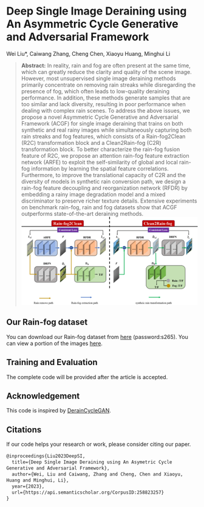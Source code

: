 # Deep Single Image Deraining using An Asymmetric Cycle Generative and Adversarial Framework
Wei Liu*, Caiwang Zhang,  Cheng Chen, Xiaoyu Huang, Minghui Li

> **Abstract:** In reality, rain and fog are often present at the same time, which can greatly reduce the clarity and quality of the scene image.
However, most unsupervised single image deraining methods primarily concentrate on removing rain streaks while disregarding the presence of fog, which often leads to low-quality deraining performance. 
In addition, these methods generate samples that are too similar and lack diversity, resulting in poor performance when dealing with complex rain scenes. 
To address the above issues, we propose a novel Asymmetric Cycle Generative and Adversarial Framework (ACGF) for single image deraining that trains on both synthetic and real rainy images while simultaneously capturing both rain streaks and fog features, which consists of a Rain-fog2Clean (R2C) transformation block and a Clean2Rain-fog (C2R) transformation block. 
To better characterize the rain-fog fusion feature of R2C, we propose an attention rain-fog feature extraction network (ARFE) to exploit the self-similarity of global and local rain-fog information by learning the spatial feature correlations. Furthermore, to improve the translational capacity of C2R and the diversity of models in synthetic rain conversion path, we design a rain-fog feature decoupling and reorganization network (RFDR) by embedding a rainy image degradation model and a mixed discriminator to preserve richer texture details.
Extensive experiments on benchmark rain-fog, rain and fog datasets show that ACGF outperforms state-of-the-art deraining methods. 
![image](https://github.com/wangwangzhang9527/ACGF/blob/main/figures/architecture.png)

## Our Rain-fog dataset
You can download our Rain-fog dataset from [here](https://pan.baidu.com/s/18z2LJbpnq4Ab89JytFli3g) (password:s265).
You can view a portion of the images [here](https://github.com/wangwangzhang9527/ACGF/blob/main/figures/dataset).

## Training and Evaluation

The complete code will be provided after the article is accepted.

## Acknowledgement
This code is inspired by [DerainCycleGAN](https://github.com/OaDsis/DerainCycleGAN).

## Citations
If our code helps your research or work, please consider citing our paper.
```
@inproceedings{Liu2023DeepSI,
  title={Deep Single Image Deraining using An Asymetric Cycle Generative and Adversarial Framework},
  author={Wei, Liu and Caiwang, Zhang and Cheng, Chen and Xiaoyu, Huang and Minghui, Li},
  year={2023},
  url={https://api.semanticscholar.org/CorpusID:258823257}
}
```

